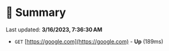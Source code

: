 # 📖 Summary
Last updated: **3/16/2023, 7:36:30 AM**

- `GET` [https://google.com](https://google.com) - **Up** (189ms)

